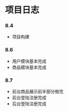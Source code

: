 # 项目日志
### 8.4
 - 项目构建
### 8.6
 - 用户模块基本完成
 - 商品模块基本完成
### 8.7
 - 前台商品展示前半部分做完 
 - 前台登陆注册完成
 - 后台登陆注册完成